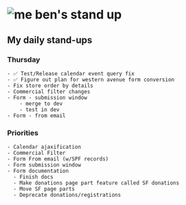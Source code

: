# ![me](https://avatars2.githubusercontent.com/u/5232044?s=50&v=4) ben's stand up

## My daily stand-ups

### Thursday
    
    - ✅ Test/Release calendar event query fix
    - ✅ Figure out plan for western avenue form conversion
    - Fix store order by details
    - Commercial filter changes
    - Form - submission window
        - merge to dev
        - test in dev
    - Form - from email

### Priorities 

    - Calendar ajaxification
    - Commercial Filter
    - Form From email (w/SPF records)
    - Form submission window
    - Form documentation
      - Finish docs
      - Make donations page part feature called SF donations
      - Move SF page parts
      - Deprecate donations/registrations
      
